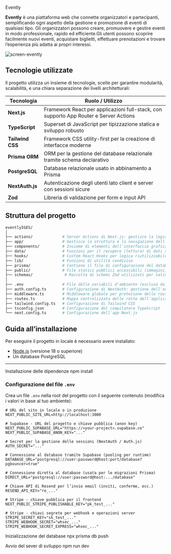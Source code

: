 Evently

**Evently** è una piattaforma web che connette organizzatori e partecipanti, semplificando ogni aspetto della gestione e promozione di eventi di qualsiasi tipo. Gli organizzatori possono creare, promuovere e gestire eventi in modo professionale, rapido ed efficiente.Gli utenti possono scoprire facilmente nuovi eventi, acquistare biglietti, effettuare prenotazioni e trovare l’esperienza più adatta ai propri interessi.


![screen-evently](https://github.com/user-attachments/assets/a683b076-1a47-4d0e-80b6-40d93c37a947)

## Tecnologie utilizzate

Il progetto utilizza un insieme di tecnologie, scelte per garantire modularità, scalabilità, e una chiara separazione dei livelli architetturali:

| Tecnologia       | Ruolo / Utilizzo                                                              |
|------------------|-------------------------------------------------------------------------------|
| **Next.js**      | Framework React per applicazioni full-stack, con supporto App Router e Server Actions |
| **TypeScript**   | Superset di JavaScript per tipizzazione statica e sviluppo robusto            |
| **Tailwind CSS** | Framework CSS utility-first per la creazione di interfacce moderne            |
| **Prisma ORM**   | ORM per la gestione del database relazionale tramite schema declarativo       |
| **PostgreSQL**   | Database relazionale usato in abbinamento a Prisma                            |
| **NextAuth.js**  | Autenticazione degli utenti lato client e server con sessioni sicure          |
| **Zod**          | Libreria di validazione per form e input API                                  |

## Struttura del progetto



```bash
eventlyIGES/
│
├── actions/             # Server Actions di Next.js: gestisce la logica applicativa per operazioni di creazione e aggiornamento dei dati nel database
├── app/                 # Gestisce la struttura e la navigazione dell'app: ogni cartella rappresenta una pagina visibile all'utente, secondo il sistema di routing di Next.js
├── components/          # Insieme di elementi dell’interfaccia grafica riutilizzabili, usati per comporre le pagine. Favorisce la separazione tra logica e presentazione.
├── data/                # Funzioni per il recupero (lettura) di dati dal database, utilizzate per popolare le pagine con contenuti dinamici
├── hooks/               # Custom React Hooks per logica riutilizzabile lato client
├── lib/                 # Funzioni di utilità condivise 
├── prisma/              # Contiene il file di configurazione del database. Consente di definire i modelli dati in modo dichiarativo e interagire con il database in modo efficiente.
├── public/              # File statici pubblici accessibili (immagini)
├── schemas/              # Raccolta di schemi Zod utilizzati per validare i dati ricevuti da form e API. Garantisce che le informazioni rispettino il formato e le regole previste.
│
├── .env                 # File delle variabili d'ambiente (escluso dal repository per sicurezza)
├── auth.config.ts       # Configurazione di NextAuth: gestione dell'autenticazione
├── middleware.ts        # Middleware globale per protezione delle route e gestione accessi
├── routes.ts            # Mappa centralizzata delle rotte dell'applicazione: definisce in modo coerente e tipizzato i percorsi utilizzati nel progetto
├── tailwind.config.ts   # Configurazione di Tailwind CSS
├── tsconfig.json        # Configurazione del compilatore TypeScript
└── next.config.ts       # Configurazione dell'app Next.js
```

## Guida all’installazione

Per eseguire il progetto in locale è necessario avere installato:

- [Node.js](https://nodejs.org/) (versione 18 o superiore)
- Un database PostgreSQL
---

Installazione delle dipendenze
npm install

### Configurazione del file `.env`

Crea un file `.env` nella root del progetto con il seguente contenuto (modifica i valori in base al tuo ambiente):

```env
# URL del sito in locale o in produzione
NEXT_PUBLIC_SITE_URL=http://localhost:3000

# Supabase - URL del progetto e chiave pubblica (anon key)
NEXT_PUBLIC_SUPABASE_URL="https://<your-project>.supabase.co"
NEXT_PUBLIC_SUPABASE_ANON_KEY="..."

# Secret per la gestione delle sessioni (NextAuth / Auth.js)
AUTH_SECRET="..."

# Connessione al database tramite Supabase (pooling per runtime)
DATABASE_URL="postgresql://user:password@host:port/database?pgbouncer=true"

# Connessione diretta al database (usata per le migrazioni Prisma)
DIRECT_URL="postgresql://user:password@host:.../database"

# Chiave API di Resend per l’invio email (inviti, conferme, ecc.)
RESEND_API_KEY="re_..."

# Stripe - chiave pubblica per il frontend
NEXT_PUBLIC_STRIPE_PUBLISHABLE_KEY="pk_test_..."

# Stripe - chiavi segrete per webhook e operazioni server
STRIPE_SECRET_KEY="sk_test_..."
STRIPE_WEBHOOK_SECRET="whsec_..."
STRIPE_WEBHOOK_SECRET_EXPRESS="whsec_..."
```

Inizializzazione del database
npx prisma db push

Avvio del sever di sviluppo
npm run dev



